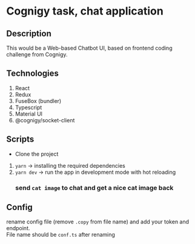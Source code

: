 # Cognigy task, chat application

## Description
This would be a Web-based Chatbot UI, based on frontend coding challenge from Cognigy.

## Technologies
1. React
2. Redux
3. FuseBox (bundler)
4. Typescript
5. Material UI
6. @cognigy/socket-client

## Scripts
* Clone the project
1. `yarn` -> installing the required dependencies
2. `yarn dev` -> run the app in development mode with hot reloading
    ### send `cat image` to chat and get a nice cat image back

## Config
rename config file (remove `.copy` from file name) and add your token and endpoint. <br/>
File name should be `conf.ts` after renaming